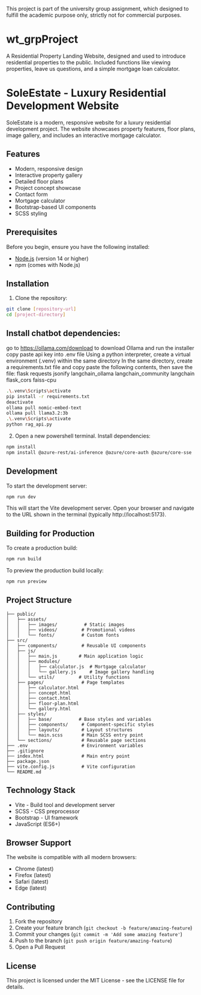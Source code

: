 This project is part of the university group assignment, which designed to fulfill the academic purpose only, strictly not for commercial purposes. 

# wt_grpProject
A Residential Property Landing Website, designed and used to introduce residential properties to the public. Included functions like viewing properties, leave us questions, and a simple mortgage loan calculator. 

# SoleEstate - Luxury Residential Development Website

SoleEstate is a modern, responsive website for a luxury residential development project. The website showcases property features, floor plans, image gallery, and includes an interactive mortgage calculator.

## Features

- Modern, responsive design
- Interactive property gallery
- Detailed floor plans
- Project concept showcase
- Contact form
- Mortgage calculator
- Bootstrap-based UI components
- SCSS styling

## Prerequisites

Before you begin, ensure you have the following installed:
- [Node.js](https://nodejs.org/) (version 14 or higher)
- npm (comes with Node.js)

## Installation

1. Clone the repository:
```bash
git clone [repository-url]
cd [project-directory]
```

## Install chatbot dependencies:
go to https://ollama.com/download to download Ollama and run the installer
copy paste api key into .env file
Using a python interpreter, create a virtual environment (.venv) within the same directory
In the same directory, create a requirements.txt file and copy paste the following contents, then save the file:
    flask
    requests
    jsonify
    langchain_ollama
    langchain_community
    langchain
    flask_cors
    faiss-cpu

```bash
.\.venv\Scripts\activate    
pip install -r requirements.txt
deactivate
ollama pull nomic-embed-text
ollama pull llama3.2:3b
.\.venv\Scripts\activate  
python rag_api.py
```

2. Open a new powershell terminal. Install dependencies:
```bash
npm install
npm install @azure-rest/ai-inference @azure/core-auth @azure/core-sse
```

## Development

To start the development server:
```bash
npm run dev
```

This will start the Vite development server. Open your browser and navigate to the URL shown in the terminal (typically http://localhost:5173).

## Building for Production

To create a production build:
```bash
npm run build
```

To preview the production build locally:
```bash
npm run preview
```

## Project Structure

```
├── public/
│   ├── assets/
│   │   ├── images/          # Static images
│   │   ├── videos/         # Promotional videos
│   │   └── fonts/          # Custom fonts
├── src/
│   ├── components/         # Reusable UI components
│   ├── js/
│   │   ├── main.js        # Main application logic
│   │   ├── modules/
│   │   │   ├── calculator.js  # Mortgage calculator
│   │   │   └── gallery.js     # Image gallery handling
│   │   └── utils/         # Utility functions
│   ├── pages/              # Page templates
│   │   ├── calculator.html
│   │   ├── concept.html
│   │   ├── contact.html
│   │   ├── floor-plan.html
│   │   └── gallery.html
│   ├── styles/
│   │   ├── base/          # Base styles and variables
│   │   ├── components/     # Component-specific styles
│   │   ├── layouts/        # Layout structures
│   │   └── main.scss       # Main SCSS entry point
│   └── sections/           # Reusable page sections
├── .env                    # Environment variables
├── .gitignore
├── index.html              # Main entry point
├── package.json
├── vite.config.js          # Vite configuration
└── README.md
```

## Technology Stack

- Vite - Build tool and development server
- SCSS - CSS preprocessor
- Bootstrap - UI framework
- JavaScript (ES6+)

## Browser Support

The website is compatible with all modern browsers:
- Chrome (latest)
- Firefox (latest)
- Safari (latest)
- Edge (latest)

## Contributing

1. Fork the repository
2. Create your feature branch (`git checkout -b feature/amazing-feature`)
3. Commit your changes (`git commit -m 'Add some amazing feature'`)
4. Push to the branch (`git push origin feature/amazing-feature`)
5. Open a Pull Request

## License

This project is licensed under the MIT License - see the LICENSE file for details.
